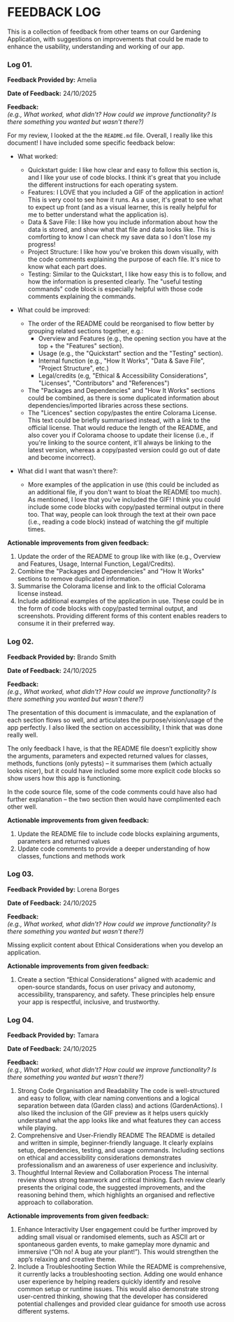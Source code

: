 # FEEDBACK LOG
This is a collection of feedback from other teams on our Gardening Application, with suggestions on improvements that could be made to enhance the usability, understanding and working of our app.


### Log 01.

**Feedback Provided by:** Amelia

**Date of Feedback:** 24/10/2025

**Feedback:**  
*(e.g., What worked, what didn't? How could we improve functionality? Is there something you wanted but wasn't there?)*

For my review, I looked at the the `README.md` file. Overall, I really like this document! I have included some specific feedback below:

- What worked:
    - Quickstart guide: I like how clear and easy to follow this section is, and I like your use of code blocks. I think it's great that you include the different instructions for each operating system.
    - Features: I LOVE that you included a GIF of the application in action! This is very cool to see how it runs. As a user, it's great to see what to expect up front (and as a visual learner, this is really helpful for me to better understand what the application is).
    - Data & Save File: I like how you include information about how the data is stored, and show what that file and data looks like. This is comforting to know I can check my save data so I don't lose my progress!
    - Project Structure: I like how you've broken this down visually, with the code comments explaining the purpose of each file. It's nice to know what each part does.
    - Testing: Similar to the Quickstart, I like how easy this is to follow, and how the information is presented clearly. The "useful testing commands" code block is especially helpful with those code comments explaining the commands.

- What could be improved:
    - The order of the README could be reorganised to flow better by grouping related sections together, e.g.:
        - Overview and Features (e.g., the opening section you have at the top + the "Features" section).
        - Usage (e.g., the "Quickstart" section and the "Testing" section).
        - Internal function (e.g., "How It Works", "Data & Save File", "Project Structure", etc.)
        - Legal/credits (e.g, "Ethical & Accessibility Considerations", "Licenses", "Contributors" and "References")
    - The "Packages and Dependencies" and "How It Works" sections could be combined, as there is some duplicated information about dependencies/imported libraries across these sections.
    - The "Licences" section copy/pastes the entire Colorama License. This text could be briefly summarised instead, with a link to the official license. That would reduce the length of the README, and also cover you if Colorama choose to update their license (i.e., if you're linking to the source content, it'll always be linking to the latest version, whereas a copy/pasted version could go out of date and become incorrect).
    
- What did I want that wasn't there?:
    - More examples of the application in use (this could be included as an additional file, if you don't want to bloat the README too much). As mentioned, I love that you've included the GIF! I think you could include some code blocks with copy/pasted terminal output in there too. That way, people can look through the text at their own pace (i.e., reading a code block) instead of watching the gif multiple times.

**Actionable improvements from given feedback:**
1. Update the order of the README to group like with like (e.g., Overview and Features, Usage, Internal Function, Legal/Credits).
2. Combine the "Packages and Dependencies" and "How It Works" sections to remove duplicated information.
3. Summarise the Colorama license and link to the official Colorama license instead.
4. Include additional examples of the application in use. These could be in the form of code blocks with copy/pasted terminal output, and screenshots. Providing different forms of this content enables readers to consume it in their preferred way.

### Log 02.

**Feedback Provided by:** Brando Smith

**Date of Feedback:** 24/10/2025

**Feedback:**  
*(e.g., What worked, what didn't? How could we improve functionality? Is there something you wanted but wasn't there?)*

The presentation of this document is immaculate, and the explanation of each section flows so well, and articulates the purpose/vision/usage of the app perfectly. I also liked the section on accessibility, I think that was done really well.

The only feedback I have, is that the README file doesn’t explicitly show the arguments, parameters and expected returned values for classes, methods, functions (only pytests) – it summarises them (which actually looks nicer), but it could have included some more explicit code blocks so show users how this app is functioning.

In the code source file, some of the code comments could have also had further explanation – the two section then would have complimented each other well.

**Actionable improvements from given feedback:**
1. Update the README file to include code blocks explaining arguments, parameters and returned values
2. Update code comments to provide a deeper understanding of how classes, functions and methods work


### Log 03.

**Feedback Provided by:** Lorena Borges

**Date of Feedback:** 24/10/2025

**Feedback:**  
*(e.g., What worked, what didn't? How could we improve functionality? Is there something you wanted but wasn't there?)*

Missing explicit content about Ethical Considerations when you develop an application.

**Actionable improvements from given feedback:**
1. Create a section “Ethical Considerations” aligned with academic and open-source standards, focus on user privacy and autonomy, accessibility, transparency, and safety. These principles help ensure your app is respectful, inclusive, and trustworthy.

### Log 04.

**Feedback Provided by:** Tamara

**Date of Feedback:** 24/10/2025

**Feedback:**  
*(e.g., What worked, what didn't? How could we improve functionality? Is there something you wanted but wasn't there?)*

1. Strong Code Organisation and Readability
The code is well-structured and easy to follow, with clear naming
conventions and a logical separation between data (Garden class) and
actions (GardenActions). I also liked the inclusion of the GIF preview as it
helps users quickly understand what the app looks like and what features
they can access while playing.
2. Comprehensive and User-Friendly README
The README is detailed and written in simple, beginner-friendly language. It
clearly explains setup, dependencies, testing, and usage commands.
Including sections on ethical and accessibility considerations demonstrates
professionalism and an awareness of user experience and inclusivity.
3. Thoughtful Internal Review and Collaboration Process
The internal review shows strong teamwork and critical thinking. Each review
clearly presents the original code, the suggested improvements, and the
reasoning behind them, which highlights an organised and reflective
approach to collaboration.

**Actionable improvements from given feedback:**
1. Enhance Interactivity
User engagement could be further improved by adding small visual or
randomised elements, such as ASCII art or spontaneous garden events, to
make gameplay more dynamic and immersive (“Oh no! A bug ate your
plant!”). This would strengthen the app’s relaxing and creative theme.
2. Include a Troubleshooting Section
While the README is comprehensive, it currently lacks a troubleshooting
section. Adding one would enhance user experience by helping readers
quickly identify and resolve common setup or runtime issues. This would also
demonstrate strong user-centred thinking, showing that the developer has
considered potential challenges and provided clear guidance for smooth use
across different systems.

